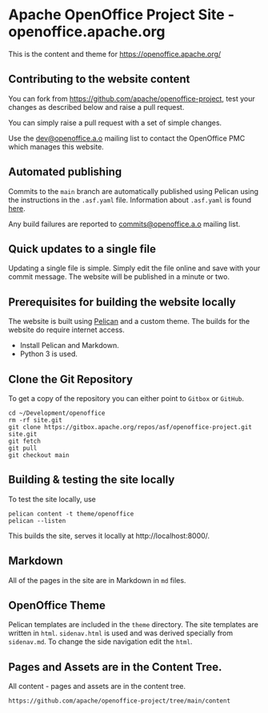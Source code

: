 # Apache OpenOffice Project Site - openoffice.apache.org

This is the content and theme for https://openoffice.apache.org/

## Contributing to the website content

You can fork from https://github.com/apache/openoffice-project, test your changes as described below
and raise a pull request.

You can simply raise a pull request with a set of simple changes.

Use the [dev@openoffice.a.o](https://lists.apache.org/list.html?dev@openoffice.apache.org) mailing list to contact
the OpenOffice PMC which manages this website.

## Automated publishing

Commits to the `main` branch are automatically published using Pelican using the instructions in the `.asf.yaml` file.
Information about `.asf.yaml` is found [here](https://cwiki.apache.org/confluence/display/INFRA/git+-+.asf.yaml+features).

Any build failures are reported to [commits@openoffice.a.o](https://lists.apache.org/list.html?commits@openoffice.apache.org)
mailing list.

## Quick updates to a single file

Updating a single file is simple. Simply edit the file online and save with your commit message. The website will be published in a minute or two.

## Prerequisites for building the website locally

The website is built using [Pelican](https://docs.getpelican.com/en/latest/quickstart.html) and a custom theme.
The builds for the website do require internet access.

- Install Pelican and Markdown.
- Python 3 is used.


## Clone the Git Repository

To get a copy of the repository you can either point to `Gitbox` or `GitHub`.

```
cd ~/Development/openoffice
rm -rf site.git
git clone https://gitbox.apache.org/repos/asf/openoffice-project.git site.git
git fetch
git pull
git checkout main
```

## Building & testing the site locally

To test the site locally, use 

    pelican content -t theme/openoffice
    pelican --listen
    
This builds the site, serves it locally at  http://localhost:8000/.

## Markdown

All of the pages in the site are in Markdown in `md` files.

## OpenOffice Theme

Pelican templates are included in the `theme` directory. The site templates are written in `html`.
`sidenav.html` is used and was derived specially from `sidenav.md`. To change the side navigation edit the `html`.

## Pages and Assets are in the Content Tree.

All content - pages and assets are in the content tree.

    https://github.com/apache/openoffice-project/tree/main/content


